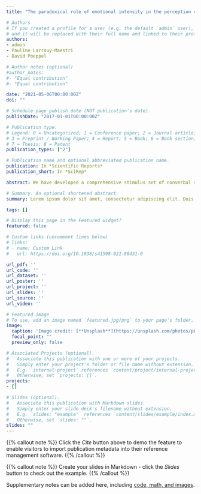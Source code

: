 ```yaml
---
title: "The paradoxical role of emotional intensity in the perception of vocal affect"

# Authors
# If you created a profile for a user (e.g. the default `admin` user), write the username (folder name) here 
# and it will be replaced with their full name and linked to their profile.
authors:
- admin
- Pauline Larrouy-Maestri
- David Poeppel

# Author notes (optional)
#author_notes:
#- "Equal contribution"
#- "Equal contribution"

date: "2021-05-06T00:00:00Z"
doi: ""

# Schedule page publish date (NOT publication's date).
publishDate: "2017-01-01T00:00:00Z"

# Publication type.
# Legend: 0 = Uncategorized; 1 = Conference paper; 2 = Journal article;
# 3 = Preprint / Working Paper; 4 = Report; 5 = Book; 6 = Book section;
# 7 = Thesis; 8 = Patent
publication_types: ["2"]

# Publication name and optional abbreviated publication name.
publication: In *Scientific Reports*
publication_short: In *SciRep*

abstract: We have developed a comprehensive stimulus set of nonverbal vocalizations, Vocalizations including laughter, cries, moans, or screams constitute a potent source of information about the affective states of others. It is typically conjectured that the higher the intensity of the expressed emotion, the better the classification of affective information. However, attempts to map the relation between affective intensity and inferred meaning are controversial. Based on a newly developed stimulus database of carefully validated non-speech expressions ranging across the entire intensity spectrum from low to peak, we show that the intuition is false. Based on three experiments , we demonstrate that intensity in fact has a paradoxical role. Participants were asked to rate and classify the authenticity, intensity and emotion, as well as valence and arousal of the wide range of vocalizations. Listeners are clearly able to infer expressed intensity and arousal; in contrast, and surprisingly, emotion category and valence have a perceptual sweet spot: moderate and strong emotions are clearly categorized, but peak emotions are maximally ambiguous. This finding, which converges with related observations from visual experiments, raises interesting theoretical challenges for the emotion communication literature. the first corpus to represent emotion intensity from one extreme to the other, in order to resolve the empirically underdetermined basis of 

# Summary. An optional shortened abstract.
summary: Lorem ipsum dolor sit amet, consectetur adipiscing elit. Duis posuere tellus ac convallis placerat. Proin tincidunt magna sed ex sollicitudin condimentum.

tags: []

# Display this page in the Featured widget?
featured: false

# Custom links (uncomment lines below)
# links:
# - name: Custom Link
#   url: https://doi.org/10.1038/s41598-021-88431-0

url_pdf: ''
url_code: ''
url_dataset: ''
url_poster: ''
url_project: ''
url_slides: ''
url_source: ''
url_video: ''

# Featured image
# To use, add an image named `featured.jpg/png` to your page's folder. 
image:
  caption: 'Image credit: [**Unsplash**](https://unsplash.com/photos/pLCdAaMFLTE)'
  focal_point: ""
  preview_only: false

# Associated Projects (optional).
#   Associate this publication with one or more of your projects.
#   Simply enter your project's folder or file name without extension.
#   E.g. `internal-project` references `content/project/internal-project/index.md`.
#   Otherwise, set `projects: []`.
projects:
- []

# Slides (optional).
#   Associate this publication with Markdown slides.
#   Simply enter your slide deck's filename without extension.
#   E.g. `slides: "example"` references `content/slides/example/index.md`.
#   Otherwise, set `slides: ""`.
slides: ""
---
```


{{% callout note %}}
Click the *Cite* button above to demo the feature to enable visitors to import publication metadata into their reference management software.
{{% /callout %}}

{{% callout note %}}
Create your slides in Markdown - click the *Slides* button to check out the example.
{{% /callout %}}

Supplementary notes can be added here, including [code, math, and images](https://wowchemy.com/docs/writing-markdown-latex/).
